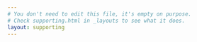```yaml
---
# You don't need to edit this file, it's empty on purpose.
# Check supporting.html in _layouts to see what it does.
layout: supporting
---
```

